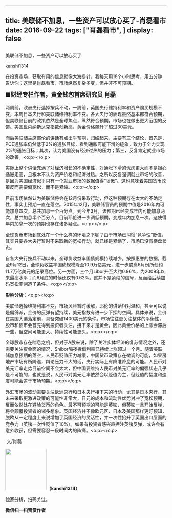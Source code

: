 
---
title:  美联储不加息，一些资产可以放心买了-肖磊看市
date: 2016-09-22
tags: ["肖磊看市", ]
display: false
---


## 



美联储不加息，一些资产可以放心买了




kanshi1314




在投资市场，获取有用的信息就像大海捞针，我每天用18个小时思考，用五分钟告诉你；这里是肖磊看市，市场纵然复杂多变，但并非不可预期。


**<strong style="max-width: 100%; font-size: 18px; text-align: justify; line-height: 1.6; text-indent: 40px; box-sizing: border-box !important; word-wrap: break-word !important;">■财经专栏作者，黄金钱包首席研究员 肖磊**</strong>



两周前，欧洲央行选择按兵不动，一周前，英国央行维持利率和资产购买规模不变，本周日本央行和美联储维持利率不变。各大央行的表现虽然基本都符合预期，但美联储目前的政策依然是全球焦点，纵然符合预期，市场也在做出更大范围的反馈。美国盘内纳斯达克指数创新高，黄金价格飙升了超过30美元。



而后美联储主席耶伦的讲话有点出乎预期，归结起来，主要有三个结论，首先是，PCE通胀率仍然低于2%的通胀目标，看到通胀可能下滑的迹象，致力于全力实现2%的通胀目标；其次，认为美国没有经济过热的压力；第三，反复肯定就业市场的改善。<o:p></o:p>



实际上整个讲话充满了对经济增长的不确定性，对通胀下滑的忧虑更大而不是担心通胀走高，且根本不认为资产价格和经济过热。之所以反复强调就业市场的改善，是因为美国经济似乎只有一个就业市场的数据值得“骄傲”。这也意味着美国货币政策反而需要偏宽松，而不是紧缩。<o:p></o:p>



目前市场依然认为美联储将会在12月份采取行动，但这种预期存在太大的不确定性，事实上预期一直在落空。2015年12月，美联储官员的预期中值是2016年内可能加息四次，总共加息一个百分点。到今年3月，该预期已经变成年内可能加息两次，总共加息半个百分点。目前耶伦进一步调低预期，变成年内加息一次。这使得年内加息一次的预期也存在诸多疑点。<o:p></o:p>



全球货币市场到底处在一个什么样的环境之下呢？由于市场已习惯“竞争性”贬值，其实只要各大央行暂时不采取新的宽松行动，就已经是紧缩了，市场已没有横盘状态。



自各大央行按兵不动以来，全球负收益率国债规模持续减少，按照惠誉的数据，截至9月12日，全球负收益率国债规模降至10.9万亿美元，进一步脱离6月份所创约11.7万亿美元的纪录高位。另一方面，三个月Libor升至大约0.86%，为2009年以来最高水平；而6月底的时候还仅有0.62%。这并不是紧缩的信号，反而给后续加码宽松率创造了条件。<o:p></o:p>



**影响分析：**<o:p></o:p>



美联储选择维持利率不变，市场风险暂时缓解，耶伦的讲话相对温和，甚至可以说是偏鸽派，金价的反弹有望持续，美元指数有进一步下探的空间。具体来说，金价在美国大选落定前，具备突破1400美元的条件。市场往往更关注整体的平衡性，股市和债市会首先得到投资者关注，接下来才是黄金，因此黄金价格的上涨会滞后一些，但空间可能更大、持续性可能更久。<o:p></o:p>



全球股市存在喘息之机，但对于A股来说，除了关注实体经济的复苏情况之外，还需要关注资金面的情况，Shibor隔夜拆借利率已持续上涨超过一个月。随着美联储加息预期的落空，人民币贬值压力减缓，中国货币政策存在微调的可能，如果房地产市场有所降温，舆论压力不大的话，央行实际上有降准降息的可能。人民币对美元汇率走势目前空间不会太大，但中国要维持人民币对美元汇率的偏强状态几乎是不可能的，也就是说，人民币对美元汇率依然会以贬值为主，但贬值的幅度和速度可能会差于市场预期。<o:p></o:p>



外汇市场的波动需要关注欧洲央行和日本央行接下来的行动，尤其是日本央行，其未来采取更激进政策的可能性非常大，日元的成本和流动性优势对冲了宽松预期，反而依然处在避险货币的角色。最不可预期的可能是英镑，但英镑一旦开始反弹，将会颠覆投资者的诸多想象。英国经济并不像欧元区、日本及美国那样更好预知，脱欧从一定程度上来说增加了英国经济的灵活性，并一次性抬升了英国出口层面的竞争力（英镑一次性贬值了10%）。如果有投资者感兴趣押注英镑反弹，或许会有意外收获，但需要容忍一段时间内的阵痛。<o:p></o:p>



&nbsp;文/肖磊

<img data-s="300,640" data-type="png" data-ratio="1" data-w="129" width="129px" width="129px" src="http://mmbiz.qpic.cn/mmbiz/rIYcHn0KrPQ4nqiakSpAnZPNSBYdTtpdCELmtbN8iasCKX0AXDKwVJIq1gWcaGVbdt83BgU9ibs9W4vKo34H3ZOBw/640?" style="height: 129px !important; box-sizing: border-box !important; word-wrap: break-word !important; visibility: visible !important; width: 129px !important;"/>**（kanshi1314）**

 独家分析，扫码关注。




**微信扫一扫赞赏作者**













